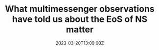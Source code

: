 ---
title: "What multimessenger observations have told us about the EoS of NS matter"
publication: "Rencontres de Moriond (La Thuile, Italy) -- *Invited plenary talk*" 
event_url: 
authors: 
    - admin
# Talk start and end times.
#   End time can optionally be hidden by prefixing the line with `#`.
date: '2023-03-20T13:00:00Z'
date_end: '2023-03-20T15:00:00Z'
all_day: false
# Schedule page publish date (NOT talk date).
publishDate: '2017-03-20T00:00:00Z'

tags: []

# Is this a featured talk? (true/false)
featured: true

url_slides: ""
---